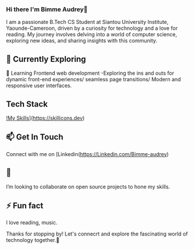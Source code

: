 ### Hi there I'm Bimme Audrey👋
I am a passionate B.Tech CS Student at Siantou University Institute, Yaounde-Cameroon, driven by a curiosity for technology and a love for reading. My journey involves delving into a world of computer science, exploring new ideas, and sharing insights with this community.

## 🌱 Currently Exploring
🚀 Learning Frontend web development
-Exploring the ins and outs for dynamic front-end experiences/ seamless page transitions/ Modern and responsive user interfaces.

## Tech Stack
[!My Skills](https://skillicons.dev/icons?i=js,html,css)](https://skillicons.dev)

## 📫 Get In Touch
Connect with me on [Linkedin(https://Linkedin.com/Bimme-audrey)

## 👯
I’m looking to collaborate on open source projects to hone my skills.

## ⚡ Fun fact
I love reading, music.

Thanks for stopping by! Let's connecrt and explore the fascinating world of technology together.🚀
<!--
✨ _special_ ✨ 

Here are some ideas to get you started:

- 🔭 I’m currently working on ...
- 🌱 I’m currently learning ...
- 👯 I’m looking to collaborate on ...
- 🤔 I’m looking for help with ...
- 💬 Ask me about ...
- 📫 How to reach me: ...
- 😄 Pronouns: ...
- 
-->
